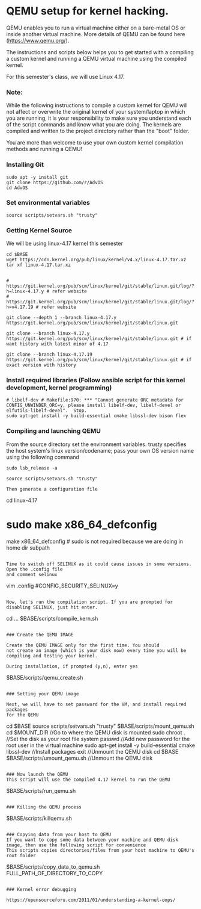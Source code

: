 # QEMU setup for kernel hacking.

QEMU enables you to run a virtual machine either on a bare-metal OS or inside another virtual machine. 
More details of QEMU can be found here (https://www.qemu.org/).

The instructions and scripts below helps you to get started with a compiling a custom kernel and running a 
QEMU virtual machine using the compiled kernel.

For this semester's class, we will use Linux 4.17.

### Note:  

While the following  instructions to compile a custom kernel for QEMU will not affect or overwrite the original kernel of your system/laptop in which you are running, it is your responsibility to make sure you understand each of the script commands and know what you are doing. The kernels are compiled and written to the project directory rather than the "boot" folder.

You are more than welcome to use your own custom kernel compilation methods and running a QEMU!

### Installing Git 
```
sudo apt -y install git
git clone https://github.com/r/AdvOS
cd AdvOS
```

### Set environmental variables
```
source scripts/setvars.sh "trusty"
```

### Getting Kernel Source
We will be using linux-4.17 kernel this semester
```
cd $BASE
wget https://cdn.kernel.org/pub/linux/kernel/v4.x/linux-4.17.tar.xz
tar xf linux-4.17.tar.xz


# https://git.kernel.org/pub/scm/linux/kernel/git/stable/linux.git/log/?h=linux-4.17.y # refer website
# https://git.kernel.org/pub/scm/linux/kernel/git/stable/linux.git/log/?h=v4.17.19 # refer website 

git clone --depth 1 --branch linux-4.17.y https://git.kernel.org/pub/scm/linux/kernel/git/stable/linux.git

git clone --branch linux-4.17.y https://git.kernel.org/pub/scm/linux/kernel/git/stable/linux.git # if want history with latest minor of 4.17

git clone --branch linux-4.17.19 https://git.kernel.org/pub/scm/linux/kernel/git/stable/linux.git # if exact version with history
```

### Install required libraries (Follow ansible script for this kernel development, kernel programming)
```
# libelf-dev # Makefile:970: *** "Cannot generate ORC metadata for CONFIG_UNWINDER_ORC=y, please install libelf-dev, libelf-devel or elfutils-libelf-devel".  Stop.
sudo apt-get install -y build-essential cmake libssl-dev bison flex
```

### Compiling and launching QEMU 
From the source directory set the environment variables.
trusty specifies the host system's linux version/codename; pass your own OS version name using the following command
```
sudo lsb_release -a
```

```shell
source scripts/setvars.sh "trusty" 
```


```
Then generate a configuration file
```
cd linux-4.17
# sudo make x86_64_defconfig
make x86_64_defconfig # sudo is not required because we are doing in home dir subpath
```

Time to switch off SELINUX as it could cause issues in some versions. Open the .config file 
and comment selinux
```
vim .config
#CONFIG_SECURITY_SELINUX=y
```

Now, let's run the compilation script. If you are prompted for disabling SELINUX, just hit enter.
```
cd ...
$BASE/scripts/compile_kern.sh
```

### Create the QEMU IMAGE  

Create the QEMU IMAGE only for the first time. You should
not create an image (which is your disk now) every time you will be
compiling and testing your kernel.

During installation, if prompted (y,n), enter yes
```
$BASE/scripts/qemu_create.sh  
```

### Setting your QEMU image 

Next, we will have to set password for the VM, and install required packages 
for the QEMU
```
cd $BASE 
source scripts/setvars.sh "trusty"
$BASE/scripts/mount_qemu.sh
cd $MOUNT_DIR   //Go to where the QEMU disk is mounted
sudo chroot .  //Set the disk as your root file system
passwd         //Add new password for the root user in the virtual machine
sudo apt-get install -y build-essential cmake libssl-dev  //Install packages
exit           //Unmount the QEMU disk
cd $BASE       
$BASE/scripts/umount_qemu.sh  //Unmount the QEMU disk
```

### Now launch the QEMU
This script will use the compiled 4.17 kernel to run the QEMU
```
$BASE/scripts/run_qemu.sh
```

### Killing the QEMU process
```
$BASE/scripts/killqemu.sh
```

### Copying data from your host to QEMU
If you want to copy some data between your machine and QEMU disk image, then use the following script for convenience
This scripts copies directories/files from your host machine to QEMU's root folder
```
$BASE/scripts/copy_data_to_qemu.sh FULL_PATH_OF_DIRECTORY_TO_COPY
```

### Kernel error debugging

https://opensourceforu.com/2011/01/understanding-a-kernel-oops/



